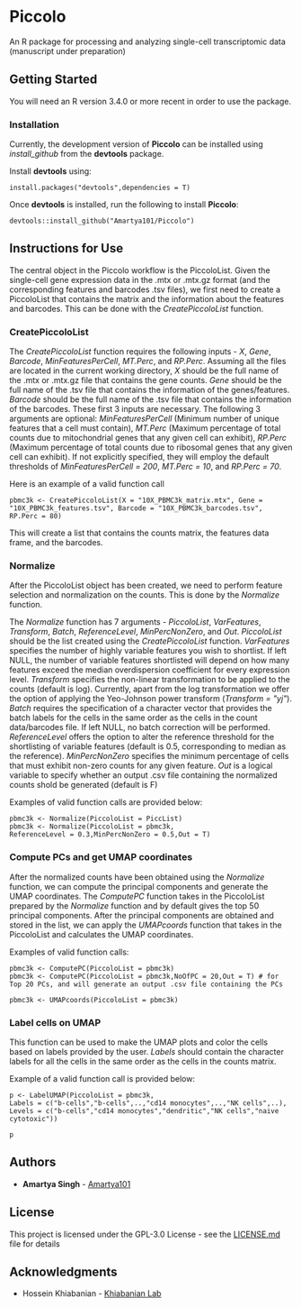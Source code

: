 # Piccolo
An R package for processing and analyzing single-cell transcriptomic data (manuscript under preparation)

## Getting Started

You will need an R version 3.4.0 or more recent in order to use the package.

### Installation

Currently, the development version of **Piccolo** can be installed using *install_github* from the **devtools** package.

Install **devtools** using:
```
install.packages("devtools",dependencies = T)
```
Once **devtools** is installed, run the following to install **Piccolo**:
```
devtools::install_github("Amartya101/Piccolo")
```
## Instructions for Use

The central object in the Piccolo workflow is the PiccoloList. Given the single-cell gene expression data in the .mtx or .mtx.gz format (and the corresponding features and barcodes .tsv files), we first need to create a PiccoloList that contains the matrix and the information about the features and barcodes. This can be done with the *CreatePiccoloList* function.

### CreatePiccoloList
The *CreatePiccoloList* function requires the following inputs - *X*, *Gene*, *Barcode*, *MinFeaturesPerCell*, *MT.Perc*, and *RP.Perc*. Assuming all the files are located in the current working directory, *X* should be the full name of the .mtx or .mtx.gz file that contains the gene counts. *Gene* should be the full name of the .tsv file that contains the information of the genes/features. *Barcode* should be the full name of the .tsv file that contains the information of the barcodes. These first 3 inputs are necessary. The following 3 arguments are optional: *MinFeaturesPerCell* (Minimum number of unique features that a cell must contain), *MT.Perc* (Maximum percentage of total counts due to mitochondrial genes that any given cell can exhibit), *RP.Perc* (Maximum percentage of total counts due to ribosomal genes that any given cell can exhibit). If not explicitly specified, they will employ the default thresholds of *MinFeaturesPerCell = 200*, *MT.Perc = 10*, and *RP.Perc = 70*. 

Here is an example of a valid function call

```
pbmc3k <- CreatePiccoloList(X = "10X_PBMC3k_matrix.mtx", Gene = "10X_PBMC3k_features.tsv", Barcode = "10X_PBMC3k_barcodes.tsv", RP.Perc = 80)
```
This will create a list that contains the counts matrix, the features data frame, and the barcodes.

### Normalize

After the PiccoloList object has been created, we need to perform feature selection and normalization on the counts. This is done by the *Normalize* function.

The *Normalize* function has 7 arguments - *PiccoloList*, *VarFeatures*, *Transform*, *Batch*, *ReferenceLevel*, *MinPercNonZero*, and *Out*. *PiccoloList* should be the list created using the *CreatePiccoloList* function. *VarFeatures* specifies the number of highly variable features you wish to shortlist. If left NULL, the number of variable features shortlisted will depend on how many features exceed the median overdispersion coefficient for every expression level. *Transform* specifies the non-linear transformation to be applied to the counts (default is log). Currently, apart from the log transformation we offer the option of applying the Yeo-Johnson power transform (*Transform = "yj"*). *Batch* requires the specification of a character vector that provides the batch labels for the cells in the same order as the cells in the count data/barcodes file. If left NULL, no batch correction will be performed. *ReferenceLevel* offers the option to alter the reference threshold for the shortlisting of variable features (default is 0.5, corresponding to median as the reference). *MinPercNonZero* specifies the minimum percentage of cells that must exhibit non-zero counts for any given feature. *Out* is a logical variable to specify whether an output .csv file containing the normalized counts shold be generated (default is F) 

Examples of valid function calls are provided below:
```
pbmc3k <- Normalize(PiccoloList = PiccList)
pbmc3k <- Normalize(PiccoloList = pbmc3k,
ReferenceLevel = 0.3,MinPercNonZero = 0.5,Out = T)
```

### Compute PCs and get UMAP coordinates

After the normalized counts have been obtained using the *Normalize* function, we can compute the principal components and generate the UMAP coordinates. The *ComputePC* function takes in the PiccoloList prepared by the *Normalize* function and by default gives the top 50 principal components. After the principal components are obtained and stored in the list, we can apply the *UMAPcoords* function that takes in the PiccoloList and calculates the UMAP coordinates. 

Examples of valid function calls:
```
pbmc3k <- ComputePC(PiccoloList = pbmc3k)
pbmc3k <- ComputePC(PiccoloList = pbmc3k,NoOfPC = 20,Out = T) # for Top 20 PCs, and will generate an output .csv file containing the PCs

pbmc3k <- UMAPcoords(PiccoloList = pbmc3k)
```

### Label cells on UMAP
This function can be used to make the UMAP plots and color the cells based on labels provided by the user. *Labels* should contain the character labels for all the cells in the same order as the cells in the counts matrix.

Example of a valid function call is provided below:
```
p <- LabelUMAP(PiccoloList = pbmc3k,
Labels = c("b-cells","b-cells",..,"cd14 monocytes",..,"NK cells",..),
Levels = c("b-cells","cd14 monocytes","dendritic","NK cells","naive cytotoxic"))

p
```

## Authors

* **Amartya Singh** - [Amartya101](https://github.com/Amartya101/)

## License

This project is licensed under the GPL-3.0 License - see the [LICENSE.md](LICENSE.md) file for details

## Acknowledgments
* Hossein Khiabanian - [Khiabanian Lab](https://khiabanian-lab.org)

